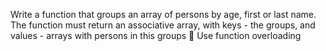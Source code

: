 Write a function that groups an array of persons by
age, first or last name. The function must return an
associative array, with keys - the groups, and values -
arrays with persons in this groups
 Use function overloading
